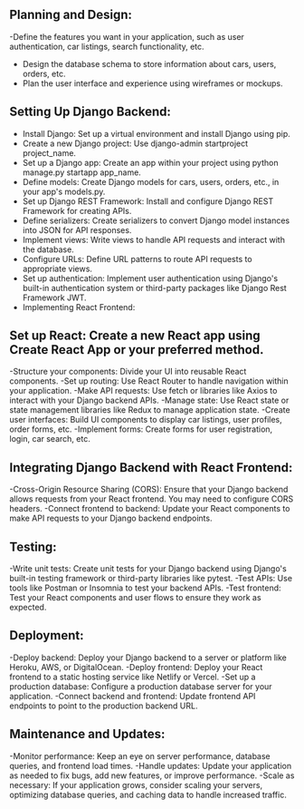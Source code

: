 ## Planning and Design:

-Define the features you want in your application, such as user authentication, car listings, search functionality, etc.
- Design the database schema to store information about cars, users, orders, etc.
- Plan the user interface and experience using wireframes or mockups.


## Setting Up Django Backend:

- Install Django: Set up a virtual environment and install Django using pip.
- Create a new Django project: Use django-admin startproject project_name.
- Set up a Django app: Create an app within your project using python manage.py startapp app_name.
- Define models: Create Django models for cars, users, orders, etc., in your app's models.py.
- Set up Django REST Framework: Install and configure Django REST Framework for creating APIs.
- Define serializers: Create serializers to convert Django model instances into JSON for API responses.
- Implement views: Write views to handle API requests and interact with the database.
- Configure URLs: Define URL patterns to route API requests to appropriate views.
- Set up authentication: Implement user authentication using Django's built-in authentication system or third-party packages like Django Rest Framework JWT.
- Implementing React Frontend:

## Set up React: Create a new React app using Create React App or your preferred method.
-Structure your components: Divide your UI into reusable React components.
-Set up routing: Use React Router to handle navigation within your application.
-Make API requests: Use fetch or libraries like Axios to interact with your Django backend APIs.
-Manage state: Use React state or state management libraries like Redux to manage application state.
-Create user interfaces: Build UI components to display car listings, user profiles, order forms, etc.
-Implement forms: Create forms for user registration, login, car search, etc.

## Integrating Django Backend with React Frontend:

-Cross-Origin Resource Sharing (CORS): Ensure that your Django backend allows requests from your React frontend. You may need to configure CORS headers.
-Connect frontend to backend: Update your React components to make API requests to your Django backend endpoints.

## Testing:

-Write unit tests: Create unit tests for your Django backend using Django's built-in testing framework or third-party libraries like pytest.
-Test APIs: Use tools like Postman or Insomnia to test your backend APIs.
-Test frontend: Test your React components and user flows to ensure they work as expected.

## Deployment:

-Deploy backend: Deploy your Django backend to a server or platform like Heroku, AWS, or DigitalOcean.
-Deploy frontend: Deploy your React frontend to a static hosting service like Netlify or Vercel.
-Set up a production database: Configure a production database server for your application.
-Connect backend and frontend: Update frontend API endpoints to point to the production backend URL.

## Maintenance and Updates:

-Monitor performance: Keep an eye on server performance, database queries, and frontend load times.
-Handle updates: Update your application as needed to fix bugs, add new features, or improve performance.
-Scale as necessary: If your application grows, consider scaling your servers, optimizing database queries, and caching data to handle increased traffic.

